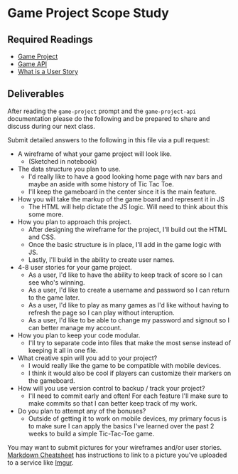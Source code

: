 # Game Project Scope Study

## Required Readings

-   [Game Project](https://github.com/ga-wdi-boston/game-project)
-   [Game API](https://github.com/ga-wdi-boston/game-project-api)
-   [What is a User Story](https://www.mountaingoatsoftware.com/agile/user-stories)

## Deliverables

After reading the `game-project` prompt and the `game-project-api` documentation
please do the following and be prepared to share and discuss during our next
class.

Submit detailed answers to the following in this file via a pull request:

-   A wireframe of what your game project will look like.
    - (Sketched in notebook)
-   The data structure you plan to use.
    - I'd really like to have a good looking home page with nav bars and maybe an aside with some history of Tic Tac Toe.
    - I'll keep the gameboard in the center since it is the main feature.
-   How you will take the markup of the game board and represent it in JS
    - The HTML will help dictate the JS logic. Will need to think about this some more.
-   How you plan to approach this project.
    - After designing the wireframe for the project, I'll build out the HTML and CSS.
    - Once the basic structure is in place, I'll add in the game logic with JS.
    - Lastly, I'll build in the ability to create user names.
-   4-8 user stories for your game project.
    - As a user, I'd like to have the ability to keep track of score so I can see who's winning.
    - As a user, I'd like to create a username and password so I can return to the game later.
    - As a user, I'd like to play as many games as I'd like without having to refresh the page so I can play without interuption.
    - As a user, I'd like to be able to change my password and signout so I can better manage my account.
-   How you plan to keep your code modular.
    - I'll try to separate code into files that make the most sense instead of keeping it all in one file.
-   What creative spin will you add to your project?
    - I would really like the game to be compatible with mobile devices.
    - I think it would also be cool if players can customize their markers on the gameboard.
-   How will you use version control to backup / track your project?
    - I'll need to commit early and often! For each feature I'll make sure to make commits so that I can better keep track of my work.
-   Do you plan to attempt any of the bonuses?
    - Outside of getting it to work on mobile devices, my primary focus is to make sure I can apply the basics I've learned over the past 2 weeks to build a simple Tic-Tac-Toe game.

You may want to submit pictures for your wireframes and/or user stories.
[Markdown Cheatsheet](https://github.com/adam-p/markdown-here/wiki/Markdown-Cheatsheet)
has instructions to link to a picture you've uploaded to a service like [Imgur](http://imgur.com/).
